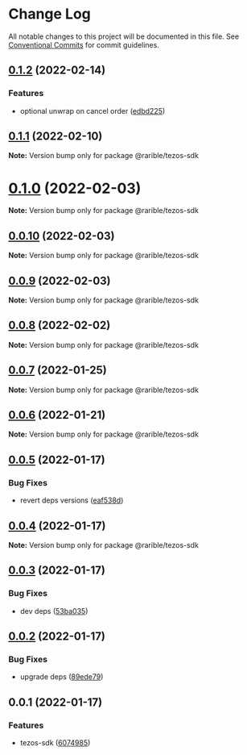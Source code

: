 # Change Log

All notable changes to this project will be documented in this file.
See [Conventional Commits](https://conventionalcommits.org) for commit guidelines.

## [0.1.2](https://github.com/rarible/tezos-sdk/compare/v0.1.1...v0.1.2) (2022-02-14)


### Features

* optional unwrap on cancel order ([edbd225](https://github.com/rarible/tezos-sdk/commit/edbd225f79ba0284d9100f7512e45b16445220bf))





## [0.1.1](https://github.com/rarible/tezos-sdk/compare/v0.1.0...v0.1.1) (2022-02-10)

**Note:** Version bump only for package @rarible/tezos-sdk





# [0.1.0](https://github.com/rarible/tezos-sdk/compare/v0.0.10...v0.1.0) (2022-02-03)

**Note:** Version bump only for package @rarible/tezos-sdk






## [0.0.10](https://github.com/rarible/tezos-sdk/compare/v0.0.9...v0.0.10) (2022-02-03)

**Note:** Version bump only for package @rarible/tezos-sdk





## [0.0.9](https://github.com/rarible/tezos-sdk/compare/v0.0.8...v0.0.9) (2022-02-03)

**Note:** Version bump only for package @rarible/tezos-sdk





## [0.0.8](https://github.com/rarible/tezos-sdk/compare/v0.0.7...v0.0.8) (2022-02-02)

**Note:** Version bump only for package @rarible/tezos-sdk





## [0.0.7](https://github.com/rarible/tezos-sdk/compare/v0.0.6...v0.0.7) (2022-01-25)

**Note:** Version bump only for package @rarible/tezos-sdk





## [0.0.6](https://github.com/rarible/tezos-sdk/compare/v0.0.5...v0.0.6) (2022-01-21)

**Note:** Version bump only for package @rarible/tezos-sdk





## [0.0.5](https://github.com/rarible/tezos-sdk/compare/v0.0.4...v0.0.5) (2022-01-17)


### Bug Fixes

* revert deps versions ([eaf538d](https://github.com/rarible/tezos-sdk/commit/eaf538d3ec0c215861318e2d5259ce89a7e799d8))





## [0.0.4](https://github.com/rarible/tezos-sdk/compare/v0.0.3...v0.0.4) (2022-01-17)

**Note:** Version bump only for package @rarible/tezos-sdk





## [0.0.3](https://github.com/rarible/tezos-sdk/compare/v0.0.2...v0.0.3) (2022-01-17)


### Bug Fixes

* dev deps ([53ba035](https://github.com/rarible/tezos-sdk/commit/53ba035899c48220ba25b9cc748f74f7ce33a875))





## [0.0.2](https://github.com/rarible/tezos-sdk/compare/v0.0.1...v0.0.2) (2022-01-17)


### Bug Fixes

* upgrade deps ([89ede79](https://github.com/rarible/tezos-sdk/commit/89ede7993fede6fb34dc8d4e70c02095d5063c14))





## 0.0.1 (2022-01-17)


### Features

* tezos-sdk ([6074985](https://github.com/rarible/tezos-sdk/commit/60749857fea2eac43e93ee1bc69885f6962aee84))
